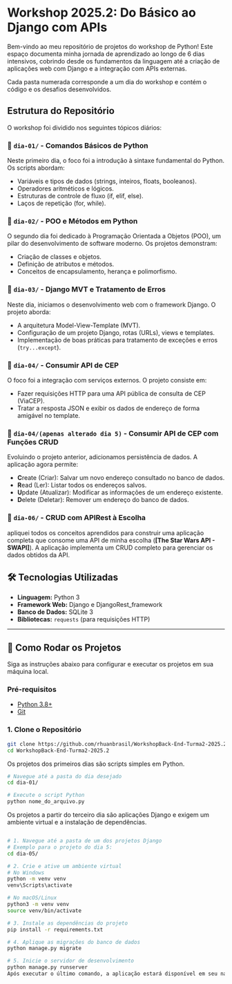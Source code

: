 # Workshop 2025.2: Do Básico ao Django com APIs

Bem-vindo ao meu repositório de projetos do workshop de Python! Este espaço documenta minha jornada de aprendizado ao longo de 6 dias intensivos, cobrindo desde os fundamentos da linguagem até a criação de aplicações web com Django e a integração com APIs externas.

Cada pasta numerada corresponde a um dia do workshop e contém o código e os desafios desenvolvidos.

## Estrutura do Repositório

O workshop foi dividido nos seguintes tópicos diários:

### 📂 `dia-01/` - Comandos Básicos de Python
Neste primeiro dia, o foco foi a introdução à sintaxe fundamental do Python. Os scripts abordam:
- Variáveis e tipos de dados (strings, inteiros, floats, booleanos).
- Operadores aritméticos e lógicos.
- Estruturas de controle de fluxo (if, elif, else).
- Laços de repetição (for, while).

### 📂 `dia-02/` - POO e Métodos em Python
O segundo dia foi dedicado à Programação Orientada a Objetos (POO), um pilar do desenvolvimento de software moderno. Os projetos demonstram:
- Criação de classes e objetos.
- Definição de atributos e métodos.
- Conceitos de encapsulamento, herança e polimorfismo.

### 📂 `dia-03/` - Django MVT e Tratamento de Erros
Neste dia, iniciamos o desenvolvimento web com o framework Django. O projeto aborda:
- A arquitetura Model-View-Template (MVT).
- Configuração de um projeto Django, rotas (URLs), views e templates.
- Implementação de boas práticas para tratamento de exceções e erros (`try...except`).

### 📂 `dia-04/` - Consumir API de CEP
O foco foi a integração com serviços externos. O projeto consiste em:
- Fazer requisições HTTP para uma API pública de consulta de CEP (ViaCEP).
- Tratar a resposta JSON e exibir os dados de endereço de forma amigável no template.

### 📂 `dia-04/(apenas alterado dia 5)` - Consumir API de CEP com Funções CRUD
Evoluindo o projeto anterior, adicionamos persistência de dados. A aplicação agora permite:
- **C**reate (Criar): Salvar um novo endereço consultado no banco de dados.
- **R**ead (Ler): Listar todos os endereços salvos.
- **U**pdate (Atualizar): Modificar as informações de um endereço existente.
- **D**elete (Deletar): Remover um endereço do banco de dados.

### 📂 `dia-06/` - CRUD com APIRest à Escolha
 apliquei todos os conceitos aprendidos para construir uma aplicação completa que consome uma API de minha escolha (**[The Star Wars API - SWAPI]**). A aplicação implementa um CRUD completo para gerenciar os dados obtidos da API.

## 🛠️ Tecnologias Utilizadas
- **Linguagem:** Python 3
- **Framework Web:** Django e DjangoRest_framework
- **Banco de Dados:** SQLite 3
- **Bibliotecas:** `requests` (para requisições HTTP)

---

## 🚀 Como Rodar os Projetos

Siga as instruções abaixo para configurar e executar os projetos em sua máquina local.

### Pré-requisitos
- [Python 3.8+](https://www.python.org/downloads/)
- [Git](https://git-scm.com/downloads)

### 1. Clone o Repositório
```bash
git clone https://github.com/rhuanbrasil/WorkshopBack-End-Turma2-2025.2.git
cd WorkshopBack-End-Turma2-2025.2
```

Os projetos dos primeiros dias são scripts simples em Python.

```bash
# Navegue até a pasta do dia desejado
cd dia-01/

# Execute o script Python
python nome_do_arquivo.py
```

Os projetos a partir do terceiro dia são aplicações Django e exigem um ambiente virtual e a instalação de dependências.

```bash

# 1. Navegue até a pasta de um dos projetos Django
# Exemplo para o projeto do dia 5:
cd dia-05/

# 2. Crie e ative um ambiente virtual
# No Windows
python -m venv venv
venv\Scripts\activate

# No macOS/Linux
python3 -m venv venv
source venv/bin/activate

# 3. Instale as dependências do projeto
pip install -r requirements.txt

# 4. Aplique as migrações do banco de dados
python manage.py migrate

# 5. Inicie o servidor de desenvolvimento
python manage.py runserver
Após executar o último comando, a aplicação estará disponível em seu navegador no endereço http://127.0.0.1:8000/
